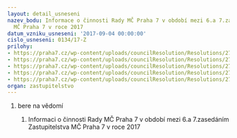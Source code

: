 ```yaml
---
layout: detail_usneseni
nazev_bodu: Informace o činnosti Rady MČ Praha 7 v období mezi 6.a 7.zasedáním Zastupitelstva
  MČ Praha 7 v roce 2017
datum_vzniku_usneseni: '2017-09-04 00:00:00'
cislo_usneseni: 0134/17-Z
prilohy:
- https://praha7.cz/wp-content/uploads/councilResolution/Resolutions/27309/export/duvodovazpravazastupko_inf~244138.docx
- https://praha7.cz/wp-content/uploads/councilResolution/Resolutions/27309/export/informacka6_13unor~244137.doc
- https://praha7.cz/wp-content/uploads/councilResolution/Resolutions/27309/export/Anotacezari~244136.doc
- https://praha7.cz/wp-content/uploads/councilResolution/Resolutions/27309/export/informacka~244135.pdf
- https://praha7.cz/wp-content/uploads/councilResolution/Resolutions/27309/export/export~301137.pdf
organ: zastupitelstvo
---
```

<OL class=urzList_view id=urzList>
<LI class=urzClass1><SPAN name="1">bere na vědomí</SPAN> 
<OL class=urzOlClass>
<LI class=urzClass2 style="TEXT-ALIGN: left"><SPAN>
<P>Informaci o činnosti Rady MČ Praha 7 v období mezi 6.a 7.zasedáním Zastupitelstva MČ Praha 7 v roce 2017</P></SPAN></LI></OL></LI></OL>